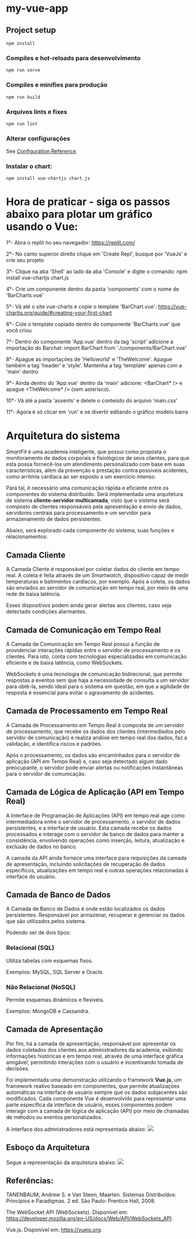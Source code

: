 # my-vue-app

## Project setup
```
npm install
```

### Compiles e hot-reloads para desenvolvimento
```
npm run serve
```

### Compiles e minifies para produção
```
npm run build
```

### Arquivos lints e fixes
```
npm run lint
```

### Alterar configurações
See [Configuration Reference](https://cli.vuejs.org/config/).

### Instalar o chart:
```
npm install vue-chartjs chart.js
```

# Hora de praticar - siga os passos abaixo para plotar um gráfico usando o Vue:
1°- Abra o replit no seu navegador: https://replit.com/

2°- No canto superior direito clique em 'Create Repl', busque por 'VueJs' e crie seu projeto

3°- Clique na aba 'Shell' ao lado da aba 'Console' e digite o comando: npm install vue-chartjs chart.js

4°- Crie um componente dentro da pasta 'components' com o nome de 'BarCharts.vue'

5°- Vá até o site vue-charts e copie o template 'BarChart.vue': https://vue-chartjs.org/guide/#creating-your-first-chart

6°- Cole o template copiado dentro do componente 'BarCharts.vue' que você criou

7°- Dentro do componente 'App.vue' dentro da tag 'script' adicione a importação do Barchat: import BarChart from './components/BarChart.vue'

8°- Apague as importações de 'Helloworld' e 'TheWelcome'. Apague também a tag 'header' e 'style'. Mantenha a tag 'template' apenas com a 'main' dentro

9°- Ainda dentro do 'App.vue' dentro da 'main' adicione: <BarChart* /> e apague <TheWelcome* /> (sem asterisco).

10°- Vá até a pasta 'assents' e delete o conteúdo do arquivo 'main.css'

11°- Agora é só clicar em 'run' e se divertir editando o gráfico modelo barra

# Arquitetura do sistema
*SmartFit* é uma academia inteligente, que possui como proposta o monitoramento de dados corporais e fisiológicos de seus clientes, para que esta possa fornecê-los um atendimento personalizado com base em suas características, além da prevenção e prestação contra possíveis acidentes, como arritmia cardíaca ao ser exposto a um exercício intenso.

Para tal, é necessário uma comunicação rápida e eficiente entre os componentes do sistema distribuído. Será implementada uma arquitetura de sistema **cliente-servidor multicamada**, visto que o sistema será composto de clientes responsáveis pela apresentação e envio de dados, servidores centrais para processamento e um servidor para armazenamento de dados persistentes.

Abaixo, será explorado cada componente do sistema, suas funções e relacionamentos:

## Camada Cliente
A Camada Cliente é responsável por coletar dados do cliente em tempo real. A coleta é feita através de um *Smartwatch*, dispositivo capaz de medir temperaturas e batimentos cardíacos, por exemplo. Após a coleta, os dados são enviados ao servidor de comunicação em tempo real, por meio de uma rede de baixa latência.

Esses dispositivos podem ainda gerar alertas aos clientes, caso seja detectado condições alarmantes.

## Camada de Comunicação em Tempo Real
A Camada de Comunicação em Tempo Real possui a função de providenciar interações rápidas entre o servidor de processamento e os clientes. Para isto, conta com tecnologias especializadas em comunicação eficiente e de baixa latência, como WebSockets.

WebSockets é uma tecnologia de comunicação bidirecional, que permite respostas a eventos sem que haja a necessidade de consulta a um servidor para obtê-la, sendo ideal para o sistema em questão, em que a agilidade de resposta é essencial para evitar o agravamento de acidentes.

## Camada de Processamento em Tempo Real
A Camada de Processamento em Tempo Real é composta de um servidor de processamento, que recebe os dados dos clientes (intermediados pelo servidor de comunicação) e realiza análise em tempo real dos dados, faz a validação, e identifica riscos e padrões.

Após o processamento, os dados são encaminhados para o servidor de aplicação (API em Tempo Real) e, caso seja detectado algum dado preocupante, o servidor pode enviar alertas ou notificações instantâneas para o servidor de comunicação.

## Camada de Lógica de Aplicação (API em Tempo Real)
A Interface de Programação de Aplicações (API) em tempo real age como intermediadora entre o servidor de processamento, o servidor de dados persistentes, e a interface de usuário. Esta camada recebe os dados processados e interage com o servidor de banco de dados para manter a consistência, envolvendo operações como inserção, leitura, atualização e exclusão de dados no banco.

A camada da API ainda fornece uma interface para requisições da camada de apresentação, incluindo solicitações de recuperação de dados específicos, atualizações em tempo real e outras operações relacionadas à interface do usuário.

## Camada de Banco de Dados
A Camada de Banco de Dados é onde estão localizados os dados persistentes. Responsável por armazenar, recuperar e gerenciar os dados que são utilizados pelos sistema.

Podendo ser de dois tipos:
### Relacional (SQL) 
Utiliza tabelas com esquemas fixos.

Exemplos: MySQL, SQL Server e Oracle.

### Não Relacional (NoSQL)
Permite esquemas dinâmicos e flexíveis.

Exemplos: MongoDB e Cassandra.

## Camada de Apresentação
Por fim, há a camada de apresentação, responsável por apresentar os dados coletados dos clientes aos  administradores da academia, exibindo informações históricas e em tempo real, através de uma interface gráfica amigável, permitindo interações com o usuário e incentivando tomada de decisões.

Foi implementada uma demonstração utilizando o framework **Vue.js**, um framework reativo baseado em componentes, que permite atualizações automáticas na interface de usuário sempre que os dados subjacentes são modificados. Cada componente Vue é desenvolvido para representar uma parte específica da interface de usuário, esses componentes podem interagir com a camada de lógica de aplicação (API) por meio de chamadas de métodos ou eventos personalizados.

A interface dos admnistradores está representada abaixo:
<img src="img/Interface.PNG">

## Esboço da Arquitetura
Segue a representação da arquitetura abaixo:
<img src="img/Arquitetura.png">

## Referências:

TANENBAUM, Andrew S. e Van Steen, Maarten. Sistemas Distribuídos: Princípios e Paradigmas. 2 ed. São Paulo: Prentice Hall,
2008.

The WebSocket API (WebSockets). Disponível em: <https://developer.mozilla.org/en-US/docs/Web/API/WebSockets_API>.

‌Vue.js. Disponível em: <https://vuejs.org>.